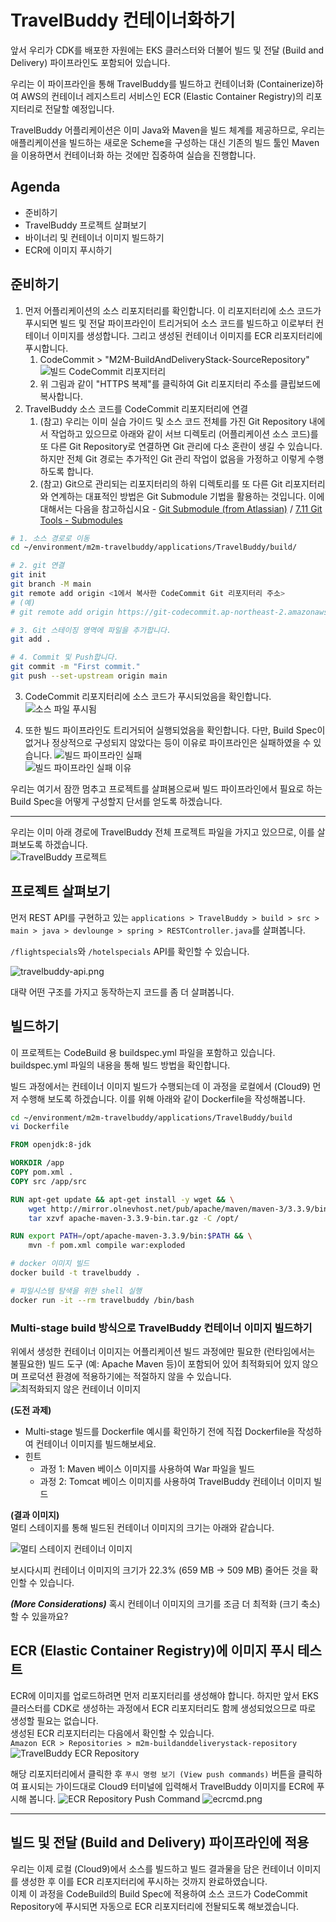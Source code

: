 # TravelBuddy 컨테이너화하기
앞서 우리가 CDK를 배포한 자원에는 EKS 클러스터와 더불어 빌드 및 전달 (Build and Delivery) 파이프라인도 포함되어 있습니다.

우리는 이 파이프라인을 통해 TravelBuddy를 빌드하고 컨테이너화 (Containerize)하여 AWS의 컨테이너 레지스트리 서비스인 ECR (Elastic Container Registry)의 리포지터리로 전달할 예정입니다.

TravelBuddy 어플리케이션은 이미 Java와 Maven을 빌드 체계를 제공하므로, 우리는 애플리케이션을 빌드하는 새로운 Scheme을 구성하는 대신 기존의 빌드 툴인 Maven을 이용하면서 컨테이너화 하는 것에만 집중하여 실습을 진행합니다.

## Agenda
- 준비하기
- TravelBuddy 프로젝트 살펴보기
- 바이너리 및 컨테이너 이미지 빌드하기
- ECR에 이미지 푸시하기

## 준비하기
1. 먼저 어플리케이션의 소스 리포지터리를 확인합니다. 이 리포지터리에 소스 코드가 푸시되면 빌드 및 전달 파이프라인이 트리거되어 소스 코드를 빌드하고 이로부터 컨테이너 이미지를 생성합니다. 그리고 생성된 컨테이너 이미지를 ECR 리포지터리에 푸시합니다.
   1. CodeCommit > "M2M-BuildAndDeliveryStack-SourceRepository"
   ![빌드 CodeCommit 리포지터리](./assets/build-codecommit-repository.png)
   2. 위 그림과 같이 "HTTPS 복제"를 클릭하여 Git 리포지터리 주소를 클립보드에 복사합니다.
2. TravelBuddy 소스 코드를 CodeCommit 리포지터리에 연결
   1. (참고) 우리는 이미 실습 가이드 및 소스 코드 전체를 가진 Git Repository 내에서 작업하고 있으므로 아래와 같이 서브 디렉토리 (어플리케이션 소스 코드)를 또 다른 Git Repository로 연결하면 Git 관리에 다소 혼란이 생길 수 있습니다. 하지만 전체 Git 경로는 추가적인 Git 관리 작업이 없음을 가정하고 이렇게 수행하도록 합니다.
   2. (참고) Git으로 관리되는 리포지터리의 하위 디렉토리를 또 다른 Git 리포지터리와 연계하는 대표적인 방법은 Git Submodule 기법을 활용하는 것입니다. 이에 대해서는 다음을 참고하십시요 - [Git Submodule (from Atlassian)](https://www.atlassian.com/git/tutorials/git-submodule) /  [7.11 Git Tools - Submodules](https://git-scm.com/book/en/v2/Git-Tools-Submodules)
```bash
# 1. 소스 경로로 이동
cd ~/environment/m2m-travelbuddy/applications/TravelBuddy/build/

# 2. git 연결
git init
git branch -M main
git remote add origin <1에서 복사한 CodeCommit Git 리포지터리 주소>
# (예)
# git remote add origin https://git-codecommit.ap-northeast-2.amazonaws.com/v1/repos/M2M-BuildAndDeliveryStack-SourceRepository

# 3. Git 스테이징 영역에 파일을 추가합니다.
git add .

# 4. Commit 및 Push합니다.
git commit -m "First commit."
git push --set-upstream origin main
```

3. CodeCommit 리포지터리에 소스 코드가 푸시되었음을 확인합니다.<br>
![소스 파일 푸시됨](./assets/build-codecommit-repository-source-pushed.png)

4. 또한 빌드 파이프라인도 트리거되어 실행되었음을 확인합니다. 다만, Build Spec이 없거나 정상적으로 구성되지 않았다는 등이 이유로 파이프라인은 실패하였을 수 있습니다.
![빌드 파이프라인 실패](./assets/build-codepipeline-initial-run-failed.png)<br>
![빌드 파이프라인 실패 이유](./assets/build-codepipeline-initial-run-fail-reason.png)

우리는 여기서 잠깐 멈추고 프로젝트를 살펴봄으로써 빌드 파이프라인에서 필요로 하는 Build Spec을 어떻게 구성할지 단서를 얻도록 하겠습니다.   

---

우리는 이미 아래 경로에 TravelBuddy 전체 프로젝트 파일을 가지고 있으므로, 이를 살펴보도록 하겠습니다.<br>
![TravelBuddy 프로젝트](./assets/travelbuddy-project.png)

## 프로젝트 살펴보기

먼저 REST API를 구현하고 있는 `applications > TravelBuddy > build > src > main > java > devlounge > spring > RESTController.java`를 살펴봅니다.

`/flightspecials`와 `/hotelspecials` API를 확인할 수 있습니다.

![travelbuddy-api.png](./assets/travelbuddy-api.png)

대략 어떤 구조를 가지고 동작하는지 코드를 좀 더 살펴봅니다.

## 빌드하기
이 프로젝트는 CodeBuild 용 buildspec.yml 파일을 포함하고 있습니다. buildspec.yml 파일의 내용을 통해 빌드 방법을 확인합니다.

빌드 과정에서는 컨테이너 이미지 빌드가 수행되는데 이 과정을 로컬에서 (Cloud9) 먼저 수행해 보도록 하겠습니다. 이를 위해 아래와 같이 Dockerfile을 작성해봅니다.

```bash
cd ~/environment/m2m-travelbuddy/applications/TravelBuddy/build
vi Dockerfile
```

```Dockerfile
FROM openjdk:8-jdk

WORKDIR /app
COPY pom.xml .
COPY src /app/src

RUN apt-get update && apt-get install -y wget && \
    wget http://mirror.olnevhost.net/pub/apache/maven/maven-3/3.3.9/binaries/apache-maven-3.3.9-bin.tar.gz && \
    tar xzvf apache-maven-3.3.9-bin.tar.gz -C /opt/

RUN export PATH=/opt/apache-maven-3.3.9/bin:$PATH && \
    mvn -f pom.xml compile war:exploded
```

```bash
# docker 이미지 빌드
docker build -t travelbuddy .

# 파일시스템 탐색을 위한 shell 실행
docker run -it --rm travelbuddy /bin/bash
```

### Multi-stage build 방식으로 TravelBuddy 컨테이너 이미지 빌드하기
위에서 생성한 컨테이너 이미지는 어플리케이션 빌드 과정에만 필요한 (런타임에서는 불필요한) 빌드 도구 (예: Apache Maven 등)이 포함되어 있어 최적화되어 있지 않으며 프로덕션 환경에 적용하기에는 적절하지 않을 수 있습니다.
![최적화되지 않은 컨테이너 이미지](./assets/build-travelbuddy-local-container-image.png)

**(도전 과제)**
- Multi-stage 빌드를 
Dockerfile 예시를 확인하기 전에 직접 Dockerfile을 작성하여 컨테이너 이미지를 빌드해보세요.
- 힌트
  - 과정 1: Maven 베이스 이미지를 사용하여 War 파일을 빌드
  - 과정 2: Tomcat 베이스 이미지를 사용하여 TravelBuddy 컨테이너 이미지 빌드

[//]: # (Dockerfile 예시는 prepare/Dockerfile에 있습니다.)

**(결과 이미지)** <br>
멀티 스테이지를 통해 빌드된 컨테이너 이미지의 크기는 아래와 같습니다.

![멀티 스테이지 컨테이너 이미지](./assets/build-travelbuddy-local-container-image-multi-stage.png)

보시다시피 컨테이너 이미지의 크기가 22.3% (659 MB -> 509 MB) 줄어든 것을 확인할 수 있습니다.<br>

***(More Considerations)***
혹시 컨테이너 이미지의 크기를 조금 더 최적화 (크기 축소)할 수 있을까요?

## ECR (Elastic Container Registry)에 이미지 푸시 테스트
ECR에 이미지를 업로드하려면 먼저 리포지터리를 생성해야 합니다. 하지만 앞서 EKS 클러스터를 CDK로 생성하는 과정에서 ECR 리포지터리도 함께 생성되었으므로 따로 생성할 필요는 없습니다.<br>
생성된 ECR 리포지터리는 다음에서 확인할 수 있습니다.<br>
```Amazon ECR > Repositories > m2m-buildanddeliverystack-repository```
![TravelBuddy ECR Repository](./assets/travelbuddy-ecr-repository.png)

해당 리포지터리에서 클릭한 후 `푸시 명령 보기 (View push commands)` 버튼을 클릭하여 표시되는 가이드대로 Cloud9 터미널에 입력해서 TravelBuddy 이미지를 ECR에 푸시해 봅니다.
![ECR Repository Push Command](./assets/travelbuddy-ecr-repository-push-commands.png)
![ecrcmd.png](./assets/travelbuddy-container-image-in-ecr-repository.png)

---
## 빌드 및 전달 (Build and Delivery) 파이프라인에 적용

우리는 이제 로컬 (Cloud9)에서 소스를 빌드하고 빌드 결과물을 담은 컨테이너 이미지를 생성한 후 이를 ECR 리포지터리에 푸시하는 것까지 완료하였습니다.<br>
이제 이 과정을 CodeBuild의 Build Spec에 적용하여 소스 코드가 CodeCommit Repository에 푸시되면 자동으로 ECR 리포지터리에 전돨되도록 해보겠습니다.
